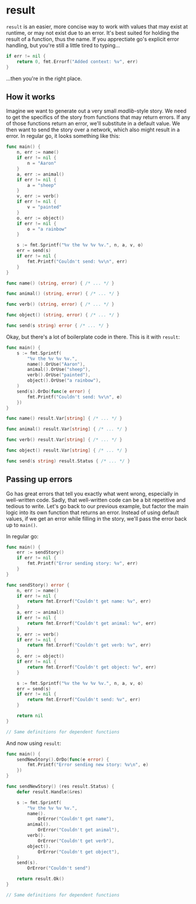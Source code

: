 # result

`result` is an easier, more concise way to work with values that may exist at runtime, or may not exist due to an error.
It's best suited for holding the result of a function, thus the name. If you apprectiate go's explicit error handling,
but you're still a little tired to typing...
```go
if err != nil {
    return 0, fmt.Errorf("Added context: %v", err)
}
```
...then you're in the right place.

## How it works

Imagine we want to generate out a very small *madlib*-style story. We need to get the specifics of the story from
functions that may return errors. If any of those functions return an error, we'll substitute in a default value. We
then want to send the story over a network, which also might result in a error. In regular go, it looks something like
this:

```go
func main() {
    n, err := name()
    if err != nil {
        n = "Aaron"
    }
    a, err := animal()
    if err != nil {
        a = "sheep"
    }
    v, err := verb()
    if err != nil {
        v = "painted"
    }
    o, err := object()
    if err != nil {
        o = "a rainbow"
    }

    s := fmt.Sprintf("%v the %v %v %v.", n, a, v, o)
    err = send(s)
    if err != nil {
        fmt.Printf("Couldn't send: %v\n", err)
    }
}

func name() (string, error) { /* ... */ }

func animal() (string, error) { /* ... */ }

func verb() (string, error) { /* ... */ }

func object() (string, error) { /* ... */ }

func send(s string) error { /* ... */ }
```

Okay, but there's a lot of boilerplate code in there. This is it with `result`:

```go
func main() {
    s := fmt.Sprintf(
        "%v the %v %v %v.",
        name().OrUse("Aaron"),
        animal().OrUse("sheep"),
        verb().OrUse("painted"),
        object().OrUse("a rainbow"),
    )
    send(s).OrDo(func(e error) {
        fmt.Printf("Couldn't send: %v\n", e)
    })
}

func name() result.Var[string] { /* ... */ }

func animal() result.Var[string] { /* ... */ }

func verb() result.Var[string] { /* ... */ }

func object() result.Var[string] { /* ... */ }

func send(s string) result.Status { /* ... */ }
```

## Passing up errors

Go has great errors that tell you exactly what went wrong, especially in well-written code. Sadly, that well-written
code can be a bit repetitive and tedious to write. Let's go back to our previous example, but factor the main logic into
its own function that returns an error. Instead of using default values, if we get an error while filling in the story,
we'll pass the error back up to `main()`.

In regular go:

```go
func main() {
    err := sendStory()
    if err != nil {
        fmt.Printf("Error sending story: %v", err)
    }
}

func sendStory() error {
    n, err := name()
    if err != nil {
        return fmt.Errorf("Couldn't get name: %v", err)
    }
    a, err := animal()
    if err != nil {
        return fmt.Errorf("Couldn't get animal: %v", err)
    }
    v, err := verb()
    if err != nil {
        return fmt.Errorf("Couldn't get verb: %v", err)
    }
    o, err := object()
    if err != nil {
        return fmt.Errorf("Couldn't get object: %v", err)
    }

    s := fmt.Sprintf("%v the %v %v %v.", n, a, v, o)
    err = send(s)
    if err != nil {
        return fmt.Errorf("Couldn't send: %v", err)
    }

    return nil
}

// Same definitions for dependent functions
```

And now using `result`:

```go
func main() {
    sendNewStory().OrDo(func(e error) {
        fmt.Printf("Error sending new story: %v\n", e)
    })
}

func sendNewStory() (res result.Status) {
    defer result.Handle(&res)

    s := fmt.Sprintf(
        "%v the %v %v %v.",
        name().
            OrError("Couldn't get name"),
        animal().
            OrError("Couldn't get animal"),
        verb().
            OrError("Couldn't get verb"),
        object().
            OrError("Couldn't get object"),
    )
    send(s).
        OrError("Couldn't send")

    return result.Ok()
}

// Same definitions for dependent functions
```
